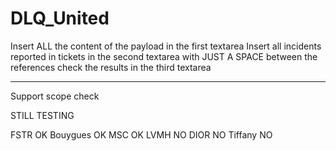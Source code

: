 # DLQ_United

Insert ALL the content of the payload in the first textarea
Insert all incidents reported in tickets in the second textarea with JUST A SPACE between the references
check the results in the third textarea

---

Support scope check

STILL TESTING

FSTR OK
Bouygues OK
MSC OK
LVMH NO
DIOR NO
Tiffany NO